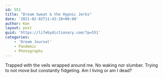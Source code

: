 ```yaml
---
id: 551
title: "Dream Sweat & the Hypnic Jerks"
date: '2021-02-02T11:43:10+00:00'
author: Ken
layout: post
guid: 'https://lifebydictionary.com/?p=551'
categories:
    - 'Dream Journal'
    - Pandemic
    - Photographs
---
```


Trapped with the veils wrapped around me. No waking nor slumber. Trying to not move but constantly fidgeting. Am I living or am I dead?

